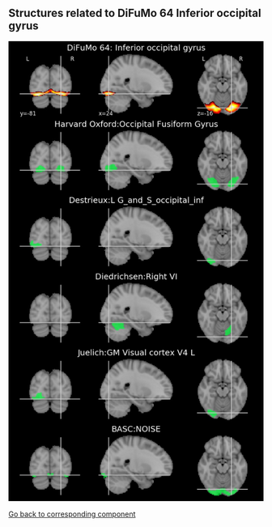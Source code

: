 


## Structures related to DiFuMo 64 Inferior occipital gyrus

![29](29.jpg "Structures related to DiFuMo 64 Inferior occipital gyrus")

[Go back to corresponding component](https://parietal-inria.github.io/DiFuMo/64/html/29.html)